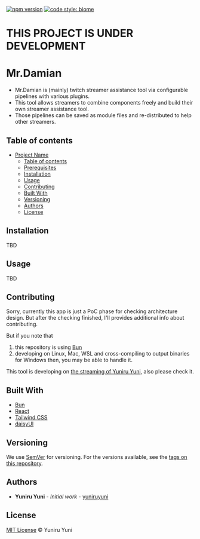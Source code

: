 [![npm version](https://badge.fury.io/js/mrdamian.svg)](https://badge.fury.io/js/mrdamian)
[![code style: biome](https://img.shields.io/badge/code_style-biome-ff69b4.svg?style=flat-square)](https://github.com/biomejs/biome)

# THIS PROJECT IS UNDER DEVELOPMENT

# Mr.Damian

- Mr.Damian is (mainly) twitch streamer assistance tool via configurable pipelines with various plugins.
- This tool allows streamers to combine components freely and build their own streamer assistance tool.
- Those pipelines can be saved as module files and re-distributed to help other streamers.

## Table of contents

- [Project Name](#project-name)
  - [Table of contents](#table-of-contents)
  - [Prerequisites](#prerequisites)
  - [Installation](#installation)
  - [Usage](#usage)
  - [Contributing](#contributing)
  - [Built With](#built-with)
  - [Versioning](#versioning)
  - [Authors](#authors)
  - [License](#license)

## Installation

TBD

## Usage

TBD

## Contributing

Sorry, currently this app is just a PoC phase for checking architecture design.
But after the checking finished, I'll provides additional info about contributing.

But if you note that
1. this repository is using [Bun](https://bun.sh/)
2. developing on Linux, Mac, WSL and cross-compiling to output binaries for Windows
then, you may be able to handle it.

This tool is developing on [the streaming of Yuniru Yuni](https://twitch.tv/yuniruyuni), also please check it.

## Built With

* [Bun](https://bun.sh/)
* [React](https://reactjs.org/)
* [Tailwind CSS](https://tailwindcss.com/)
* [daisyUI](https://daisyui.com/)

## Versioning

We use [SemVer](http://semver.org/) for versioning.
For the versions available, see the [tags on this repository](https://github.com/yuniruyuni/mrdamian-plugin-panel/tags).

## Authors

* **Yuniru Yuni** - *Initial work* - [yuniruyuni](https://github.com/yuniruyuni)

## License

[MIT License](https://andreasonny.mit-license.org/2019) © Yuniru Yuni